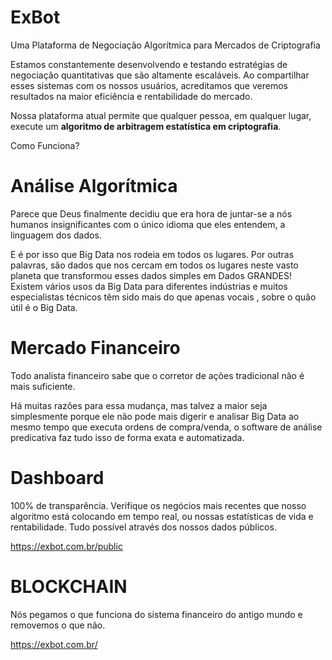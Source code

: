 # ExBot
Uma Plataforma de Negociação Algorítmica para Mercados de Criptografia

Estamos constantemente desenvolvendo e testando estratégias de negociação quantitativas que são altamente escaláveis. Ao compartilhar esses sistemas com os nossos usuários, acreditamos que veremos resultados na maior eficiência e rentabilidade do mercado.

Nossa plataforma atual permite que qualquer pessoa, em qualquer lugar, execute um <b>algoritmo de arbitragem estatística em criptografia</b>.

Como Funciona?

# Análise Algorítmica

Parece que Deus finalmente decidiu que era hora de juntar-se a nós humanos insignificantes com o único idioma que eles entendem, a linguagem dos dados.

E é por isso que Big Data nos rodeia em todos os lugares. Por outras palavras, são dados que nos cercam em todos os lugares neste vasto planeta que transformou esses dados simples em Dados GRANDES! Existem vários usos da Big Data para diferentes indústrias e muitos especialistas técnicos têm sido mais do que apenas vocais , sobre o quão útil é o Big Data.

# Mercado Financeiro

Todo analista financeiro sabe que o corretor de ações tradicional não é mais suficiente.

Há muitas razões para essa mudança, mas talvez a maior seja simplesmente porque ele não pode mais digerir e analisar Big Data ao mesmo tempo que executa ordens de compra/venda, o software de análise predicativa faz tudo isso de forma exata e automatizada.

# Dashboard

100% de transparência. Verifique os negócios mais recentes que nosso algoritmo está colocando em tempo real, ou nossas estatísticas de vida e rentabilidade. Tudo possível através dos nossos dados públicos.

https://exbot.com.br/public

# BLOCKCHAIN

Nós pegamos o que funciona do sistema financeiro do antigo mundo e removemos o que não.

https://exbot.com.br/

